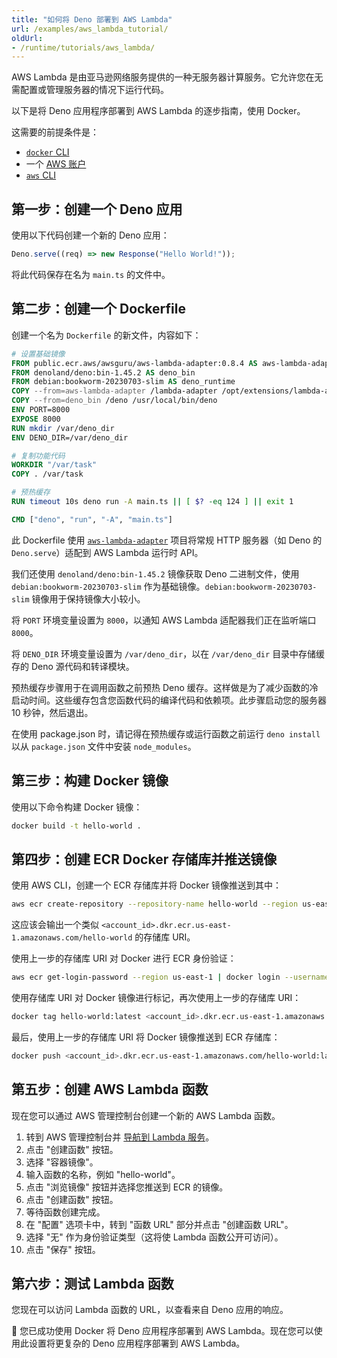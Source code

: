 ```yaml
---
title: "如何将 Deno 部署到 AWS Lambda"
url: /examples/aws_lambda_tutorial/
oldUrl:
- /runtime/tutorials/aws_lambda/
---
```


AWS Lambda 是由亚马逊网络服务提供的一种无服务器计算服务。它允许您在无需配置或管理服务器的情况下运行代码。

以下是将 Deno 应用程序部署到 AWS Lambda 的逐步指南，使用 Docker。

这需要的前提条件是：

- [`docker` CLI](https://docs.docker.com/reference/cli/docker/)
- 一个 [AWS 账户](https://aws.amazon.com)
- [`aws` CLI](https://docs.aws.amazon.com/cli/latest/userguide/getting-started-install.html)

## 第一步：创建一个 Deno 应用

使用以下代码创建一个新的 Deno 应用：

```ts title="main.ts"
Deno.serve((req) => new Response("Hello World!"));
```

将此代码保存在名为 `main.ts` 的文件中。

## 第二步：创建一个 Dockerfile

创建一个名为 `Dockerfile` 的新文件，内容如下：

```Dockerfile
# 设置基础镜像
FROM public.ecr.aws/awsguru/aws-lambda-adapter:0.8.4 AS aws-lambda-adapter
FROM denoland/deno:bin-1.45.2 AS deno_bin
FROM debian:bookworm-20230703-slim AS deno_runtime
COPY --from=aws-lambda-adapter /lambda-adapter /opt/extensions/lambda-adapter
COPY --from=deno_bin /deno /usr/local/bin/deno
ENV PORT=8000
EXPOSE 8000
RUN mkdir /var/deno_dir
ENV DENO_DIR=/var/deno_dir

# 复制功能代码
WORKDIR "/var/task"
COPY . /var/task

# 预热缓存
RUN timeout 10s deno run -A main.ts || [ $? -eq 124 ] || exit 1

CMD ["deno", "run", "-A", "main.ts"]
```

此 Dockerfile 使用
[`aws-lambda-adapter`](https://github.com/awslabs/aws-lambda-web-adapter)
项目将常规 HTTP 服务器（如 Deno 的 `Deno.serve`）适配到 AWS
Lambda 运行时 API。

我们还使用 `denoland/deno:bin-1.45.2` 镜像获取 Deno 二进制文件，使用 `debian:bookworm-20230703-slim` 作为基础镜像。`debian:bookworm-20230703-slim` 镜像用于保持镜像大小较小。

将 `PORT` 环境变量设置为 `8000`，以通知 AWS Lambda 适配器我们正在监听端口 `8000`。

将 `DENO_DIR` 环境变量设置为 `/var/deno_dir`，以在 `/var/deno_dir` 目录中存储缓存的 Deno 源代码和转译模块。

预热缓存步骤用于在调用函数之前预热 Deno 缓存。这样做是为了减少函数的冷启动时间。这些缓存包含您函数代码的编译代码和依赖项。此步骤启动您的服务器 10 秒钟，然后退出。

在使用 package.json 时，请记得在预热缓存或运行函数之前运行 `deno install` 以从 `package.json` 文件中安装 `node_modules`。

## 第三步：构建 Docker 镜像

使用以下命令构建 Docker 镜像：

```bash
docker build -t hello-world .
```

## 第四步：创建 ECR Docker 存储库并推送镜像

使用 AWS CLI，创建一个 ECR 存储库并将 Docker 镜像推送到其中：

```bash
aws ecr create-repository --repository-name hello-world --region us-east-1 | grep repositoryUri
```

这应该会输出一个类似 `<account_id>.dkr.ecr.us-east-1.amazonaws.com/hello-world` 的存储库 URI。

使用上一步的存储库 URI 对 Docker 进行 ECR 身份验证：

```bash
aws ecr get-login-password --region us-east-1 | docker login --username AWS --password-stdin <account_id>.dkr.ecr.us-east-1.amazonaws.com
```

使用存储库 URI 对 Docker 镜像进行标记，再次使用上一步的存储库 URI：

```bash
docker tag hello-world:latest <account_id>.dkr.ecr.us-east-1.amazonaws.com/hello-world:latest
```

最后，使用上一步的存储库 URI 将 Docker 镜像推送到 ECR 存储库：

```bash
docker push <account_id>.dkr.ecr.us-east-1.amazonaws.com/hello-world:latest
```

## 第五步：创建 AWS Lambda 函数

现在您可以通过 AWS 管理控制台创建一个新的 AWS Lambda 函数。

1. 转到 AWS 管理控制台并 
   [导航到 Lambda 服务](https://us-east-1.console.aws.amazon.com/lambda/home?region=us-east-1)。
2. 点击 "创建函数" 按钮。
3. 选择 "容器镜像"。
4. 输入函数的名称，例如 "hello-world"。
5. 点击 "浏览镜像" 按钮并选择您推送到 ECR 的镜像。
6. 点击 "创建函数" 按钮。
7. 等待函数创建完成。
8. 在 "配置" 选项卡中，转到 "函数 URL" 部分并点击 
   "创建函数 URL"。
9. 选择 "无" 作为身份验证类型（这将使 Lambda 函数公开可访问）。
10. 点击 "保存" 按钮。

## 第六步：测试 Lambda 函数

您现在可以访问 Lambda 函数的 URL，以查看来自 Deno 应用的响应。

🦕 您已成功使用 Docker 将 Deno 应用程序部署到 AWS Lambda。现在您可以使用此设置将更复杂的 Deno 应用程序部署到 AWS Lambda。